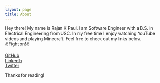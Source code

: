 ```yaml
---
layout: page
title: About
---
```


<p class="message">
  Hey there! My name is Rajan K Paul. I am Software Engineer with a B.S. in Electrical Engineering from USC. In my free time I enjoy watching YouTube videos and playing Minecraft. Feel free to check out my links below.<br/>
✌️Fight on!✌️
</p>

[GitHub](https://github.com/rajankpaul)<br/>
[LinkedIn](https://linkedin.com/rajankpaul)<br/>
[Twitter](https://twitter.com/rajankpaul)<br/>

Thanks for reading!

